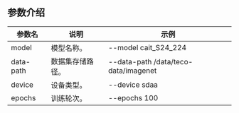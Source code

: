 ## 参数介绍

参数名 | 说明 | 示例
-----------------|-----------------|-----------------
model |模型名称。 | --model cait_S24_224
data-path |数据集存储路径。 | --data-path /data/teco-data/imagenet
device|设备类型。|--device sdaa
epochs| 训练轮次。 | --epochs 100